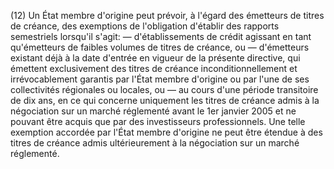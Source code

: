 (12) Un État membre d'origine peut prévoir, à l'égard des émetteurs de titres de créance, des exemptions de l'obligation d'établir des rapports semestriels lorsqu'il s'agit: — d'établissements de crédit agissant en tant qu'émetteurs de faibles volumes de titres de créance, ou — d'émetteurs existant déjà à la date d'entrée en vigueur de la présente directive, qui émettent exclusivement des titres de créance inconditionnellement et irrévocablement garantis par l'État membre d'origine ou par l'une de ses collectivités régionales ou locales, ou — au cours d'une période transitoire de dix ans, en ce qui concerne uniquement les titres de créance admis à la négociation sur un marché réglementé avant le 1er janvier 2005 et ne pouvant être acquis que par des investisseurs professionnels. Une telle exemption accordée par l'État membre d'origine ne peut être étendue à des titres de créance admis ultérieurement à la négociation sur un marché réglementé.